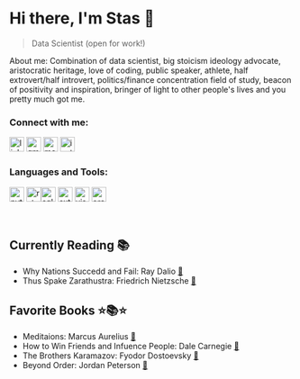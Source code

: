 # Hi there, I'm Stas 👋 

> Data Scientist (open for work!)

About me: Combination of data scientist, big stoicism ideology advocate, aristocratic heritage, love of coding, public speaker, athlete, half extrovert/half introvert, politics/finance concentration field of study, beacon of positivity and inspiration, bringer of light to other people's lives and you pretty much got me.

### Connect with me:
[<img width="26px" src="https://img.icons8.com/color/48/linkedin.png" alt="linkedin">](https://www.linkedin.com/in/stanislav-chernyshov-7b74012b0/) 
<a href="mailto:s.chernyshov@setonhill.edu"><img width="26px" src="https://img.icons8.com/color/48/gmail-new.png" alt="gmail-new"/></a>
[<img width="26px" src="https://img.icons8.com/color/48/medium-logo.png" alt="medium-logo"/>](https://medium.com/@s.chernyshov)
[<img width="26px" src="https://img.icons8.com/color/48/instagram-new--v1.png" alt="instagram-new--v1"/>](https://www.instagram.com/stas.cherneshoff/)





<!--- 
  - Gmail: s.chernyshov@setonhill.edu<a href="mailto:s.chernyshov@setonhill.edu?subject=Subject%20Here&body=Hello%20World!"></a>
  - Medium: [medium.com/@s.chernyshov](https://medium.com/@s.chernyshov) 🖋️
  - Instagram: [instagram.com/stas.cherneshoff/](https://www.instagram.com/stas.cherneshoff/) 📸
--->
  

### Languages and Tools:


<img width="26px"  src="https://img.icons8.com/color/48/python--v1.png" alt="python--v1"/> <img width="26px" src="https://img.icons8.com/fluency/48/rstudio.png" alt="rstudio"/><img width="26px" src="https://img.icons8.com/nolan/64/sql.png" alt="sql"/>
<img width="26px" src="https://img.icons8.com/external-those-icons-flat-those-icons/24/external-MySQL-programming-and-development-those-icons-flat-those-icons.png" alt="external-MySQL-programming-and-development-those-icons-flat-those-icons"/>
<img width="26px" src="https://img.icons8.com/fluency/48/visual-studio-code-2019.png" alt="visual-studio-code-2019"/> 
<img width="26px" src="https://img.icons8.com/3d-fluency/94/orange.png" alt="orange"/>

<br/>

## Currently Reading 📚

- Why Nations Succedd and Fail: Ray Dalio [📖](https://www.goodreads.com/book/show/52962238-principles-for-dealing-with-the-changing-world-order?from_search=true&from_srp=true&qid=XfvxnKK8lH&rank=1)
- Thus Spake Zarathustra: Friedrich Nietzsche [📖](https://www.goodreads.com/book/show/51893.Thus_Spoke_Zarathustra?ref=nav_sb_ss_1_6)

  
## Favorite Books ⭐📚⭐ 
- Meditaions: Marcus Aurelius [📖](https://www.goodreads.com/book/show/30659.Meditations?from_search=true&from_srp=true&qid=PODuscHkzI&rank=1)
- How to Win Friends and Infuence People: Dale Carnegie [📖](https://www.goodreads.com/book/show/4865.How_to_Win_Friends_and_Influence_People?from_search=true&from_srp=true&qid=ypkVXZEsYA&rank=1)
- The Brothers Karamazov: Fyodor Dostoevsky [📖](https://www.goodreads.com/book/show/4934.The_Brothers_Karamazov?from_search=true&from_srp=true&qid=p6hDNUqvqC&rank=1)
- Beyond Order: Jordan Peterson [📖](https://www.goodreads.com/book/show/56019043-beyond-order?from_search=true&from_srp=true&qid=jI8ChO2Cel&rank=1)
